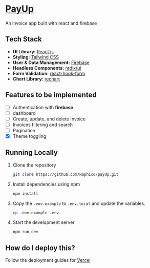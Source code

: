 # [PayUp]()

An invoice app built with react and firebase

## Tech Stack

- **UI Library:** [React.js](https://react.dev)
- **Styling:** [Tailwind CSS](https://tailwindcss.com)
- **User & Data Management:** [Firebase](https://firebase.google.com)
- **Headless Components:** [radix/ui](https://radix-ui.com/)
- **Form Validation:** [react-hook-form](https://react-hook-form.com/)
- **Chart Library:** [rechart](https://recharts.org/)

## Features to be implemented

- [ ] Authentication with **firebase**
- [ ] dashboard
- [ ] Create, update, and delete Invoice
- [ ] Invoices filtering and search
- [ ] Pagination
- [x] Theme toggling

## Running Locally

1. Clone the repository

   ```bash
   git clone https://github.com/Raphico/payUp.git
   ```

2. Install dependencies using npm

   ```bash
   npm install
   ```

3. Copy the `.env.example` to `.env.local` and update the variables.

   ```bash
   cp .env.example .env
   ```

4. Start the development server

   ```bash
   npm run dev
   ```

## How do I deploy this?

Follow the deployment guides for [Vercel](https://create.t3.gg/en/deployment/vercel)
